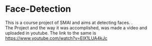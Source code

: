 # Face-Detection
This is a course project of SMAI and aims at  detecting faces. .
<br>
The Project and the way it was accomplished, was made a video and uploaded in youtube. 
The link to the same is https://www.youtube.com/watch?v=ElX1LUA4kJc 
